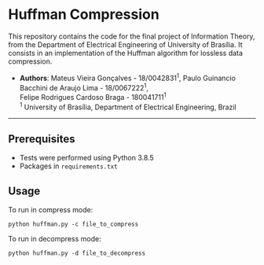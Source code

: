 # Huffman Compression

This repository contains the code for the final project of Information Theory, from the Department of Electrical Engineering of University of Brasília. It consists in an implementation of the Huffman algorithm for lossless data compression.

* **Authors**:
Mateus Vieira Gonçalves - 18/0042831<sup>1</sup>,
Paulo Guinancio Bacchini de Araujo Lima - 18/0067222<sup>1</sup>,  
Felipe Rodrigues Cardoso Braga - 180041711<sup>1</sup>  
<sup>1</sup> University of Brasília, Department of Electrical Engineering, Brazil 

-------------------------

## Prerequisites

* Tests were performed using Python 3.8.5
* Packages in `requirements.txt`

## Usage

To run in compress mode:  
```
python huffman.py -c file_to_compress  
```
To run in decompress mode:  
```
python huffman.py -d file_to_decompress  
```